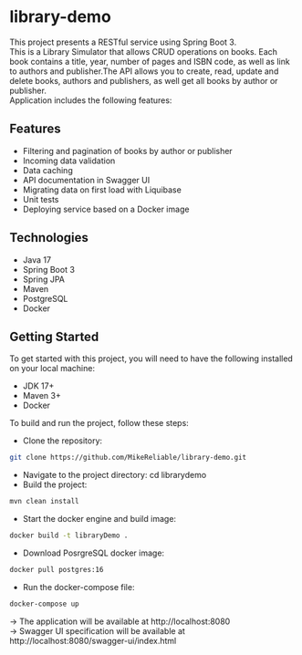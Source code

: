 # library-demo
This project presents a RESTful service using Spring Boot 3.  
This is a Library Simulator that allows CRUD operations on books. Each book contains a title, year, 
number of pages and ISBN code, as well as link to authors and publisher.The API allows you to create, read, update and 
delete books, authors and publishers, as well get all books by author or publisher.  
Application includes the following features:

## Features

* Filtering and pagination of books by author or publisher
* Incoming data validation
* Data caching
* API documentation in Swagger UI
* Migrating data on first load with Liquibase
* Unit tests
* Deploying service based on a Docker image

## Technologies

* Java 17
* Spring Boot 3
* Spring JPA
* Maven
* PostgreSQL
* Docker

## Getting Started

To get started with this project, you will need to have the following installed on your local machine:

* JDK 17+
* Maven 3+
* Docker

To build and run the project, follow these steps:

* Clone the repository:

```sh
git clone https://github.com/MikeReliable/library-demo.git
 ```

* Navigate to the project directory: cd librarydemo
* Build the project:

```sh
mvn clean install
 ```

* Start the docker engine and build image:

```sh
docker build -t libraryDemo .
 ```

* Download PosrgreSQL docker image:

```sh
docker pull postgres:16
 ```

* Run the docker-compose file:

```sh
docker-compose up
 ```

-> The application will be available at http://localhost:8080  
-> Swagger UI specification will be available at http://localhost:8080/swagger-ui/index.html
